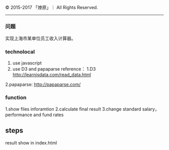 &copy; 2015-2017 「燎原」｜ All Rights Reserved.

------------------



### 问题
实现上海市某单位员工收入计算器。

### technolocal 
1. use javascript
2. use D3 and papaparse
reference：
1.D3 http://learnjsdata.com/read_data.html


2.papaparse: http://papaparse.com/


### function
1.show files inforamtion
2.calculate final result
3.change standard salary，performance and fund rates

## steps
result show in index.html






